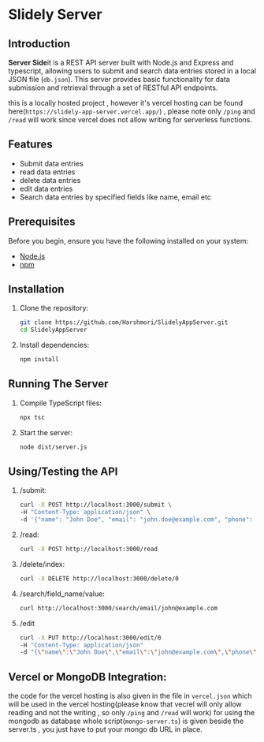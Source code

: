 # Slidely Server

## Introduction

**Server Side**it is a REST API server built with Node.js and Express and typescript, allowing users to submit and search data entries stored in a local JSON file (`db.json`). This server provides basic functionality for data submission and retrieval through a set of RESTful API endpoints.

this is a locally hosted project , however it's vercel hosting can be found here(`https://slidely-app-server.vercel.app/`) , please note only `/ping` and `/read` will work since vercel does not allow writing for serverless functions.
## Features

- Submit data entries
- read data entries
- delete data entries
- edit data entries
- Search data entries by specified fields like name, email etc

## Prerequisites

Before you begin, ensure you have the following installed on your system:

- [Node.js](https://nodejs.org/)
- [npm](https://www.npmjs.com/)

## Installation

1. Clone the repository:
   ```bash
   git clone https://github.com/Harshmori/SlidelyAppServer.git
   cd SlidelyAppServer
   
2. Install dependencies:
   ```bash
   npm install

## Running The Server

1. Compile TypeScript files:
   ```bash
   npx tsc

2. Start the server:
   ```bash
   node dist/server.js

## Using/Testing the API

1. /submit:
   ```bash
   curl -X POST http://localhost:3000/submit \
   -H "Content-Type: application/json" \
   -d '{"name": "John Doe", "email": "john.doe@example.com", "phone": "1234567890", "github_link": "https://github.com/johndoe", "stopwatch_time": "00:05:30"}'
   
2. /read:
   ```bash
   curl -X POST http://localhost:3000/read

3. /delete/index:
   ```bash
   curl -X DELETE http://localhost:3000/delete/0

4. /search/field_name/value:
   ```bash
   curl http://localhost:3000/search/email/john@example.com
   ```
5. /edit
   ```bash
   curl -X PUT http://localhost:3000/edit/0
   -H "Content-Type: application/json"
   -d "{\"name\":\"John Doe\",\"email\":\"john@example.com\",\"phone\":\"1234567890\",\"github_link\":\"https://github.com/johndoe\",\"stopwatch_time\":\"00:10:00\"}"


## Vercel or MongoDB Integration:
  the code for the vercel hosting is also given in the file in `vercel.json` which will be used in the vercel hosting(please know that vecrel will only allow reading and not the writing , so only `/ping` and `/read` will work)
   for using the mongodb as database whole script(`mongo-server.ts`) is given beside the server.ts , you just have to put your mongo db URL in place.



  
